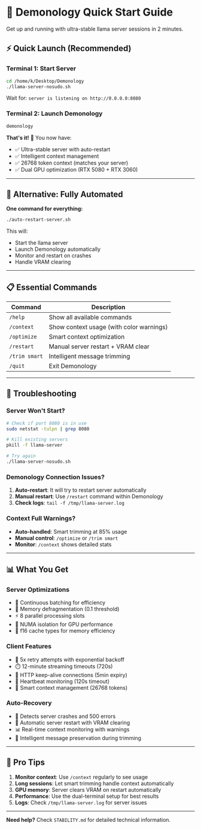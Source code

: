 # 🚀 Demonology Quick Start Guide

Get up and running with ultra-stable llama server sessions in 2 minutes.

## ⚡ **Quick Launch** (Recommended)

### Terminal 1: Start Server
```bash
cd /home/k/Desktop/Demonology
./llama-server-nosudo.sh
```
Wait for: `server is listening on http://0.0.0.0:8080`

### Terminal 2: Launch Demonology  
```bash
demonology
```

**That's it!** 🎉 You now have:
- ✅ Ultra-stable server with auto-restart
- ✅ Intelligent context management
- ✅ 26768 token context (matches your server)
- ✅ Dual GPU optimization (RTX 5080 + RTX 3060)

---

## 🔄 **Alternative: Fully Automated**

**One command for everything:**
```bash
./auto-restart-server.sh
```
This will:
- Start the llama server
- Launch Demonology automatically  
- Monitor and restart on crashes
- Handle VRAM clearing

---

## 📋 **Essential Commands**

| Command | Description |
|---------|-------------|
| `/help` | Show all available commands |
| `/context` | Show context usage (with color warnings) |
| `/optimize` | Smart context optimization |
| `/restart` | Manual server restart + VRAM clear |
| `/trim smart` | Intelligent message trimming |
| `/quit` | Exit Demonology |

---

## 🔧 **Troubleshooting**

### Server Won't Start?
```bash
# Check if port 8080 is in use
sudo netstat -tulpn | grep 8080

# Kill existing servers
pkill -f llama-server

# Try again
./llama-server-nosudo.sh
```

### Demonology Connection Issues?
1. **Auto-restart**: It will try to restart server automatically
2. **Manual restart**: Use `/restart` command within Demonology
3. **Check logs**: `tail -f /tmp/llama-server.log`

### Context Full Warnings?
- **Auto-handled**: Smart trimming at 85% usage
- **Manual control**: `/optimize` or `/trim smart`
- **Monitor**: `/context` shows detailed stats

---

## 📊 **What You Get**

### **Server Optimizations**
- 🔄 Continuous batching for efficiency
- 💾 Memory defragmentation (0.1 threshold)  
- ⚡ 8 parallel processing slots
- 🧠 NUMA isolation for GPU performance
- 🎯 f16 cache types for memory efficiency

### **Client Features**
- 🔁 5x retry attempts with exponential backoff
- ⏱️ 12-minute streaming timeouts (720s)
- 🔗 HTTP keep-alive connections (5min expiry)
- 💓 Heartbeat monitoring (120s timeout)
- 🧠 Smart context management (26768 tokens)

### **Auto-Recovery**
- 🚨 Detects server crashes and 500 errors
- 🔄 Automatic server restart with VRAM clearing
- 📊 Real-time context monitoring with warnings
- 💾 Intelligent message preservation during trimming

---

## 🎯 **Pro Tips**

1. **Monitor context**: Use `/context` regularly to see usage
2. **Long sessions**: Let smart trimming handle context automatically
3. **GPU memory**: Server clears VRAM on restart automatically
4. **Performance**: Use the dual-terminal setup for best results
5. **Logs**: Check `/tmp/llama-server.log` for server issues

---

**Need help?** Check `STABILITY.md` for detailed technical information.